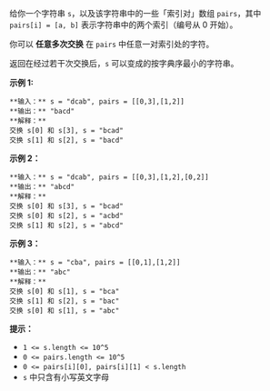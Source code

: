 给你一个字符串 `s`，以及该字符串中的一些「索引对」数组 `pairs`，其中 `pairs[i] = [a, b]` 表示字符串中的两个索引（编号从 0
开始）。

你可以 **任意多次交换** 在 `pairs` 中任意一对索引处的字符。

返回在经过若干次交换后，`s` 可以变成的按字典序最小的字符串。



**示例 1:**

    
    
    **输入：** s = "dcab", pairs = [[0,3],[1,2]]
    **输出：** "bacd"
    **解释：** 
    交换 s[0] 和 s[3], s = "bcad"
    交换 s[1] 和 s[2], s = "bacd"
    

**示例 2：**

    
    
    **输入：** s = "dcab", pairs = [[0,3],[1,2],[0,2]]
    **输出：** "abcd"
    **解释：**
    交换 s[0] 和 s[3], s = "bcad"
    交换 s[0] 和 s[2], s = "acbd"
    交换 s[1] 和 s[2], s = "abcd"

**示例 3：**

    
    
    **输入：** s = "cba", pairs = [[0,1],[1,2]]
    **输出：** "abc"
    **解释：**
    交换 s[0] 和 s[1], s = "bca"
    交换 s[1] 和 s[2], s = "bac"
    交换 s[0] 和 s[1], s = "abc"
    



**提示：**

  * `1 <= s.length <= 10^5`
  * `0 <= pairs.length <= 10^5`
  * `0 <= pairs[i][0], pairs[i][1] < s.length`
  * `s` 中只含有小写英文字母

